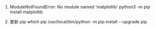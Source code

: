 

1. ModuleNotFoundError: No module named 'matplotlib'
	python3 -m pip install matplotlib


2. 更新 pip
	which pip
	/usr/local/bin/python -m pip install --upgrade pip